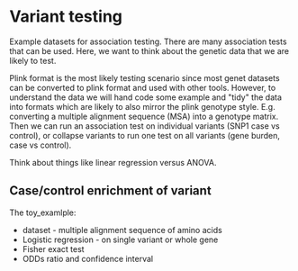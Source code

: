 # Variant testing
Example datasets for association testing.
There are many association tests that can be used.
Here, we want to think about the genetic data that we are likely to test.

Plink format is the most likely testing scenario since most genet datasets can be converted to plink format and used with other tools.
However, to understand the data we will hand code some example and "tidy" the data into formats which are likely to also mirror the plink genotype style. 
E.g. converting a multiple alignment sequence (MSA) into a genotype matrix.
Then we can run an association test on individual variants (SNP1 case vs control), or collapse variants to run one test on all variants (gene burden, case vs control).

Think about things like linear regression versus ANOVA.

## Case/control enrichment of variant
The toy_examlple:
* dataset - multiple alignment sequence of amino acids
* Logistic regression - on single variant or whole gene
* Fisher exact test
* ODDs ratio and confidence interval

